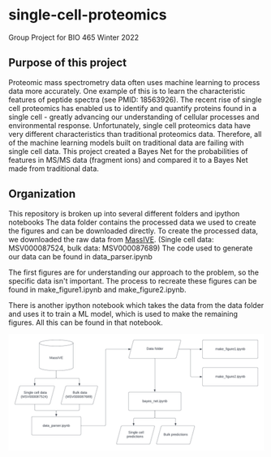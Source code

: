 # single-cell-proteomics
Group Project for BIO 465
Winter 2022


## Purpose of this project
Proteomic mass spectrometry data often uses machine learning to process data more accurately. One example of this is to learn the characteristic features of peptide spectra (see PMID: 18563926). The recent rise of single cell proteomics has enabled us to identify and quantify proteins found in a single cell - greatly advancing our understanding of cellular processes and environmental response. Unfortunately, single cell proteomics data have very different characteristics than traditional proteomics data. Therefore, all of the machine learning models built on traditional data are failing with single cell data. This project created a Bayes Net for the probabilities of features in MS/MS data (fragment ions) and compared it to a Bayes Net made from traditional data.

## Organization
This repository is broken up into several different folders and ipython notebooks
The data folder contains the processed data we used to create the figures and can be downloaded directly.
To create the processed data, we downloaded the raw data from [MassIVE](https://massive.ucsd.edu/). (Single cell data: MSV000087524, bulk data: MSV000087689) 
The code used to generate our data can be found in data_parser.ipynb

The first figures are for understanding our approach to the problem, so the specific data isn't important. The process to recreate these figures can be found in make_figure1.ipynb and make_figure2.ipynb.

There is another ipython notebook which takes the data from the data folder and uses it to train a ML model, which is used to make the remaining figures. All this can be found in that notebook.

![Overview of structure and data flow for this project](./images/project_structure_overview.png)
